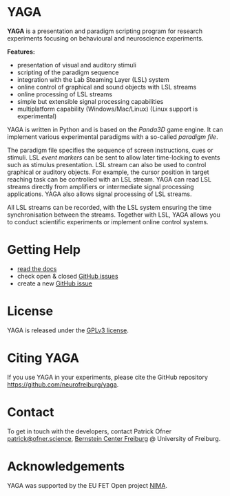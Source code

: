 # YAGA

**YAGA** is a presentation and paradigm scripting program for research experiments focusing on behavioural and neuroscience experiments.

**Features:**

-   presentation of visual and auditory stimuli
-   scripting of the paradigm sequence
-   integration with the Lab Steaming Layer (LSL) system
-   online control of graphical and sound objects with LSL streams
-   online processing of LSL streams
-   simple but extensible signal processing capabilities
-   multiplatform capability (Windows/Mac/Linux) (Linux support is experimental)

YAGA is written in Python and is based on the _Panda3D_ game engine. It can implement various experimental paradigms with a so-called _paradigm file_.

The paradigm file specifies the sequence of screen instructions, cues or stimuli. LSL _event markers_ can be sent to allow later time-locking to events such as stimulus presentation. LSL stream can also be used to control graphical or auditory objects. For example, the cursor position in target reaching task can be controlled with an LSL stream. YAGA can read LSL streams directly from amplifiers or intermediate signal processing applications. YAGA also allows signal processing of LSL streams.

All LSL streams can be recorded, with the LSL system ensuring the time synchronisation between the streams. Together with LSL, YAGA allows you to conduct scientific experiments or implement online control systems.

# Getting Help

* [read the docs](https://yaga.readthedocs.io)
* check open & closed [GitHub issues](https://github.com/neurofreiburg/yaga/issues)
* create a new [GitHub issue](https://github.com/neurofreiburg/yaga/issues)

# License

YAGA is released under the [GPLv3 license](license.md).

# Citing YAGA

If you use YAGA in your experiments, please cite the GitHub repository <https://github.com/neurofreiburg/yaga>.

# Contact

To get in touch with the developers, contact Patrick Ofner <patrick@ofner.science>, [Bernstein Center Freiburg](https://www.bcf.uni-freiburg.de) @ University of Freiburg.

# Acknowledgements

YAGA was supported by the EU FET Open project [NIMA](https://nima-project.eu).
